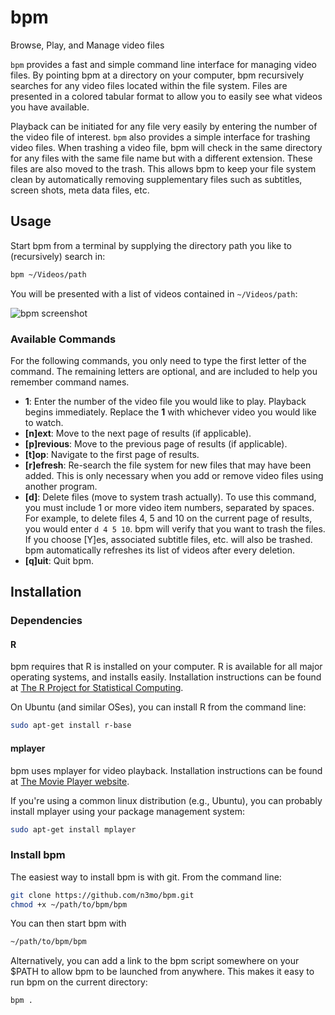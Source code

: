 # bpm


Browse, Play, and Manage video files

`bpm` provides a fast and simple command line interface for managing video files. By pointing bpm at a directory on your computer, bpm recursively searches for any video files located within the file system. Files are presented in a colored tabular format to allow you to easily see what videos you have available.

Playback can be initiated for any file very easily by entering the number of the video file of interest. `bpm` also provides a simple interface for trashing video files. When trashing a video file, bpm will check in the same directory for any files with the same file name but with a different extension. These files are also moved to the trash. This allows bpm to keep your file system clean by automatically removing supplementary files such as subtitles, screen shots, meta data files, etc.

## Usage

Start bpm from a terminal by supplying the directory path you like to (recursively) search in:

```sh
bpm ~/Videos/path
```

You will be presented with a list of videos contained in `~/Videos/path`:

![bpm screenshot](https://github.com/n3mo/bpm/raw/master/img/bpm_screenshot.png)

### Available Commands

For the following commands, you only need to type the first letter of the command. The remaining letters are optional, and are included to help you remember command names.

* **1**: Enter the number of the video file you would like to play. Playback begins immediately. Replace the **1** with whichever video you would like to watch.
* **[n]ext**: Move to the next page of results (if applicable). 
* **[p]revious**: Move to the previous page of results (if applicable).
* **[t]op**: Navigate to the first page of results.
* **[r]efresh**: Re-search the file system for new files that may have been added. This is only necessary when you add or remove video files using another program.
* **[d]**: Delete files (move to system trash actually). To use this command, you must include 1 or more video item numbers, separated by spaces. For example, to delete files 4, 5 and 10 on the current page of results, you would enter `d 4 5 10`. bpm will verify that you want to trash the files. If you choose [Y]es, associated subtitle files, etc. will also be trashed. bpm automatically refreshes its list of videos after every deletion.
* **[q]uit**: Quit bpm.

## Installation

### Dependencies

#### R

bpm requires that R is installed on your computer. R is available for all major operating systems, and installs easily. Installation instructions can be found at [The R Project for Statistical Computing](http://www.r-project.org/).

On Ubuntu (and similar OSes), you can install R from the command line:

```sh
sudo apt-get install r-base
```

#### mplayer

bpm uses mplayer for video playback. Installation instructions can be found at [The Movie Player website](http://www.mplayerhq.hu).

If you're using a common linux distribution (e.g., Ubuntu), you can probably install mplayer using your package management system:

```sh
sudo apt-get install mplayer
```

### Install bpm

The easiest way to install bpm is with git. From the command line:

```sh
git clone https://github.com/n3mo/bpm.git
chmod +x ~/path/to/bpm/bpm
```
You can then start bpm with

```sh
~/path/to/bpm/bpm
```

Alternatively, you can add a link to the bpm script somewhere on your $PATH to allow bpm to be launched from anywhere. This makes it easy to run bpm on the current directory:

```sh
bpm .
```
